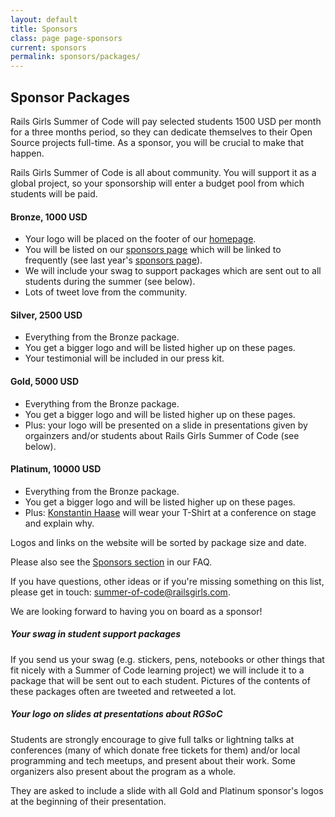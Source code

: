 ```yaml
---
layout: default
title: Sponsors
class: page page-sponsors
current: sponsors
permalink: sponsors/packages/
---
```


## Sponsor Packages

Rails Girls Summer of Code will pay selected students 1500 USD per month for a
three months period, so they can dedicate themselves to their Open Source
projects full-time. As a sponsor, you will be crucial to make that happen.

Rails Girls Summer of Code is all about community. You will support it as a
global project, so your sponsorship will enter a budget pool from which
students will be paid.


#### Bronze, 1000 USD

* Your logo will be placed on the footer of our [homepage](/).
* You will be listed on our [sponsors page](/sponsors) which will be linked
  to frequently (see last year's [sponsors page](http://2013.railsgirlssummerofcode.org/sponsors-thanks/)).
* We will include your swag to support packages which are sent out to all
  students during the summer (see below).
* Lots of tweet love from the community.

#### Silver, 2500 USD

* Everything from the Bronze package.
* You get a bigger logo and will be listed higher up on these pages.
* Your testimonial will be included in our press kit.

#### Gold, 5000 USD

* Everything from the Bronze package.
* You get a bigger logo and will be listed higher up on these pages.
* Plus: your logo will be presented on a slide in presentations given by
  orgainzers and/or students about Rails Girls Summer of Code (see below).

#### Platinum, 10000 USD

* Everything from the Bronze package.
* You get a bigger logo and will be listed higher up on these pages.
* Plus: [Konstantin Haase](http://github.com/rkh) will wear your T-Shirt
  at a conference on stage and explain why.

Logos and links on the website will be sorted by package size and date.

Please also see the [Sponsors section](/faq#sponsors) in our FAQ.

If you have questions, other ideas or if you're missing something on this list, please get in touch:
<a href="mailto: summer-of-code@railsgirls.com">summer-of-code@railsgirls.com</a>.

We are looking forward to having you on board as a sponsor!


##### Your swag in student support packages

If you send us your swag (e.g. stickers, pens, notebooks or other things
that fit nicely with a Summer of Code learning project) we will include
it to a package that will be sent out to each student. Pictures of the
contents of these packages often are tweeted and retweeted a lot.

##### Your logo on slides at presentations about RGSoC

Students are strongly encourage to give full talks or lightning talks
at conferences (many of which donate free tickets for them) and/or
local programming and tech meetups, and present about their work. Some
organizers also present about the program as a whole.

They are asked to include a slide with all Gold and Platinum sponsor's
logos at the beginning of their presentation.





